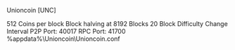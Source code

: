 Unioncoin [UNC]

512 Coins per block
Block halving at 8192 Blocks
20 Block Difficulty Change Interval
P2P Port: 40017
RPC Port: 41700
%appdata%\Unioncoin\Unioncoin.conf
